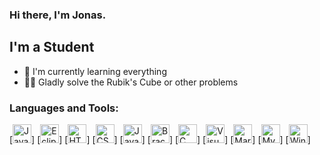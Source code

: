 ### Hi there, I'm Jonas.

## I'm a Student
- 🌱 I'm currently learning everything
- 🧙‍♂️ Gladly solve the Rubik's Cube or other problems

### Languages and Tools:

[<img algin="left" alt="Java" height="30px" src="https://upload.wikimedia.org/wikipedia/de/e/e1/Java-Logo.svg">]
[<img algin="left" alt="Eclipse" height="30px" src="https://upload.wikimedia.org/wikipedia/commons/d/d0/Eclipse-Luna-Logo.svg">]
[<img algin="left" alt="HTML" height="30px" src="https://upload.wikimedia.org/wikipedia/commons/6/61/HTML5_logo_and_wordmark.svg">]
[<img algin="left" alt="CSS" height="30px" src="https://upload.wikimedia.org/wikipedia/commons/d/d5/CSS3_logo_and_wordmark.svg">]
[<img algin="left" alt="JavaScript" height="30px" src="https://upload.wikimedia.org/wikipedia/commons/9/99/Unofficial_JavaScript_logo_2.svg">]
[<img algin="left" alt="Brackets" height="30px" src="https://upload.wikimedia.org/wikipedia/commons/4/4c/Brackets_Icon.svg">]
[<img algin="left" alt="C" height="30px" src="https://upload.wikimedia.org/wikipedia/commons/3/35/The_C_Programming_Language_logo.svg">]
[<img algin="left" alt="Visual Studio Code" height="30px" src="https://upload.wikimedia.org/wikipedia/commons/2/2d/Visual_Studio_Code_1.18_icon.svg">]
[<img algin="left" alt="MariaDB" height="30px" src="https://upload.wikimedia.org/wikipedia/commons/c/c9/MariaDB_Logo.png">]
[<img algin="left" alt="MySQL" height="30px" src="https://upload.wikimedia.org/wikipedia/de/d/dd/MySQL_logo.svg">]
[<img algin="left" alt="Windows Terminal" height="30px" src="https://upload.wikimedia.org/wikipedia/commons/0/01/Windows_Terminal_Logo_256x256.png">]

<!---
Jonas-hamburg/Jonas-hamburg is a ✨ special ✨ repository because its `README.md` (this file) appears on your GitHub profile.
You can click the Preview link to take a look at your changes.
--->
